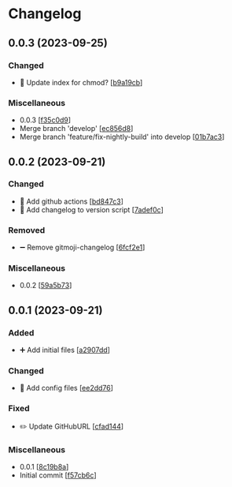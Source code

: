 # Changelog

<a name="0.0.3"></a>
## 0.0.3 (2023-09-25)

### Changed

- 🔧 Update index for chmod? [[b9a19cb](https://github.com/D4sK43nguru/SeminararbeitWiSe2023/commit/b9a19cbf62b2905cb112778d4c6128bc6e68bd38)]

### Miscellaneous

-  0.0.3 [[f35c0d9](https://github.com/D4sK43nguru/SeminararbeitWiSe2023/commit/f35c0d91ed1968375c5659df5cf4a1eab3ac51d0)]
-  Merge branch &#x27;develop&#x27; [[ec856d8](https://github.com/D4sK43nguru/SeminararbeitWiSe2023/commit/ec856d886f5017c785eeed306cf0ec056f6eca1a)]
-  Merge branch &#x27;feature/fix-nightly-build&#x27; into develop [[01b7ac3](https://github.com/D4sK43nguru/SeminararbeitWiSe2023/commit/01b7ac3a5129c6c409199b45e8524d5691f4ca0d)]


<a name="0.0.2"></a>
## 0.0.2 (2023-09-21)

### Changed

- 🔧 Add github actions [[bd847c3](https://github.com/D4sK43nguru/SeminararbeitWiSe2023/commit/bd847c311c8b7b12041246f231638e0c6bf30cd7)]
- 🔧 Add changelog to version script [[7adef0c](https://github.com/D4sK43nguru/SeminararbeitWiSe2023/commit/7adef0cf72cc3165e4671b17ea01e5c8856d26c3)]

### Removed

- ➖ Remove gitmoji-changelog [[6fcf2e1](https://github.com/D4sK43nguru/SeminararbeitWiSe2023/commit/6fcf2e1f8a9c6421da29a8837a0358a41d007276)]

### Miscellaneous

-  0.0.2 [[59a5b73](https://github.com/D4sK43nguru/SeminararbeitWiSe2023/commit/59a5b7364e7df4b56fe038f96adbfe3ae7b16b86)]


<a name="0.0.1"></a>
## 0.0.1 (2023-09-21)

### Added

- ➕ Add initial files [[a2907dd](https://github.com/D4sK43nguru/SeminararbeitWiSe2023/commit/a2907dd5525a98282379dfa42ceb1717229b2458)]

### Changed

- 🔧 Add config files [[ee2dd76](https://github.com/D4sK43nguru/SeminararbeitWiSe2023/commit/ee2dd767c1cd7e28c4d4eefc409e7fa738744552)]

### Fixed

- ✏️ Update GitHubURL [[cfad144](https://github.com/D4sK43nguru/SeminararbeitWiSe2023/commit/cfad1447f05feb004eb1705c7026fbe15e36c7cf)]

### Miscellaneous

-  0.0.1 [[8c19b8a](https://github.com/D4sK43nguru/SeminararbeitWiSe2023/commit/8c19b8a02bf0c5093324c18a786d0fff40c4a739)]
-  Initial commit [[f57cb6c](https://github.com/D4sK43nguru/SeminararbeitWiSe2023/commit/f57cb6cef22028427974d1e25ac0196fb24ee029)]


